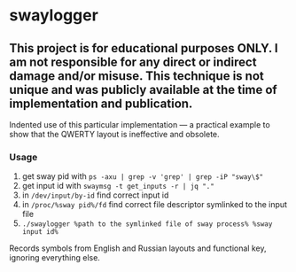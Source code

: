 # swaylogger
## This project is for educational purposes ONLY. I am not responsible for any direct or indirect damage and/or misuse. This technique is not unique and was publicly available at the time of implementation and publication.
Indented use of this particular implementation — a practical example to show that the QWERTY layout is ineffective and obsolete.
### Usage
1. get sway pid with `ps -axu | grep -v 'grep' | grep -iP "sway\$"`
2. get input id with `swaymsg -t get_inputs -r | jq "."`
3. in `/dev/input/by-id` find correct input id
4. in `/proc/%sway pid%/fd` find correct file descriptor symlinked to the input file
5. `./swaylogger %path to the symlinked file of sway process% %sway input id%`

Records symbols from English and Russian layouts and functional key, ignoring everything else.
